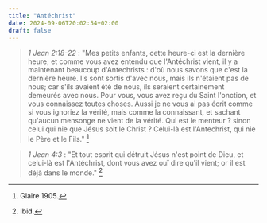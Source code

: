 ```yaml
---
title: "Antéchrist"
date: 2024-09-06T20:02:54+02:00
draft: false
---
```



> *1 Jean 2:18-22* : "Mes petits enfants, cette heure-ci est la dernière heure; et comme vous avez entendu que l'Antéchrist vient, il y a maintenant beaucoup d'Antechrists : d'où nous savons que c'est la dernière heure. Ils sont sortis d'avec nous, mais ils n'étaient pas de nous; car s'ils avaient été de nous, ils seraient certainement demeurés avec nous. Pour vous, vous avez reçu du Saint l'onction, et vous connaissez toutes choses. Aussi je ne vous ai pas écrit comme si vous ignoriez la vérité, mais comme la connaissant, et sachant qu'aucun mensonge ne vient de la vérité. Qui est le menteur ? sinon celui qui nie que Jésus soit le Christ ? Celui-là est l'Antechrist, qui nie le Père et le Fils." [^1]

[^1]: Glaire 1905.

> *1 Jean 4:3* : "Et tout esprit qui détruit Jésus n'est point de Dieu, et celui-là est l'Antéchrist, dont vous avez ouï dire qu'il vient; or il est déjà dans le monde." [^2]

[^2]: Ibid.
